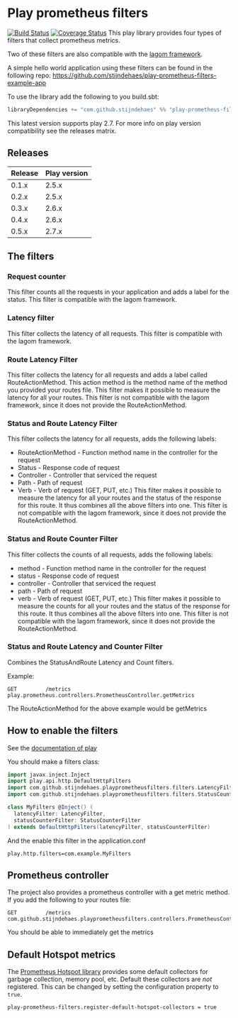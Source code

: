 # Play prometheus filters

[![Build Status](https://travis-ci.org/stijndehaes/play-prometheus-filters.svg?branch=master)](https://travis-ci.org/stijndehaes/play-prometheus-filters)
[![Coverage Status](https://coveralls.io/repos/github/stijndehaes/play-prometheus-filters/badge.svg?branch=master)](https://coveralls.io/github/stijndehaes/play-prometheus-filters?branch=master)
This play library provides four types of filters that collect prometheus metrics.

Two of these filters are also compatible with the [lagom framework](https://github.com/lagom/lagom).

A simple hello world application using these filters can be found in the following repo:
https://github.com/stijndehaes/play-prometheus-filters-example-app

To use the library add the following to you build.sbt:

```scala
libraryDependencies += "com.github.stijndehaes" %% "play-prometheus-filters" % "0.5.0"

```
This latest version supports play 2.7.
For more info on play version compatibility see the releases matrix.


## Releases

| Release     | Play version |
| :---------- | :----------- |
| 0.1.x       | 2.5.x        |
| 0.2.x       | 2.5.x        |
| 0.3.x       | 2.6.x        |
| 0.4.x       | 2.6.x        |
| 0.5.x       | 2.7.x        |


## The filters

### Request counter
This filter counts all the requests in your application and adds a label for the status.
This filter is compatible with the lagom framework.

### Latency filter
This filter collects the latency of all requests.
This filter is compatible with the lagom framework.

### Route Latency Filter
This filter collects the latency for all requests and adds a label called RouteActionMethod.
This action method is the method name of the method you provided your routes file.
This filter makes it possible to measure the latency for all your routes.
This filter is not compatible with the lagom framework, since it does not provide the RouteActionMethod.

### Status and Route Latency Filter
This filter collects the latency for all requests, adds the following labels:
* RouteActionMethod - Function method name in the controller for the request
* Status - Response code of request
* Controller - Controller that serviced the request
* Path - Path of request
* Verb - Verb of request (GET, PUT, etc.)
This filter makes it possible to measure the latency for all your routes and the status of the response for this route.
It thus combines all the above filters into one.
This filter is not compatible with the lagom framework, since it does not provide the RouteActionMethod.

### Status and Route Counter Filter
This filter collects the counts of all requests, adds the following labels:
* method - Function method name in the controller for the request
* status - Response code of request
* controller - Controller that serviced the request
* path - Path of request
* verb - Verb of request (GET, PUT, etc.)
This filter makes it possible to measure the counts for all your routes and the status of the response for this route.
It thus combines all the above filters into one.
This filter is not compatible with the lagom framework, since it does not provide the RouteActionMethod.

### Status and Route Latency and Counter Filter
Combines the StatusAndRoute Latency and Count filters.

Example:

```
GET         /metrics          play.prometheus.controllers.PrometheusController.getMetrics
```

The RouteActionMethod for the above example would be getMetrics

## How to enable the filters
See the [documentation of play](https://www.playframework.com/documentation/2.6.x/ScalaHttpFilters#Using-filters)

You should make a filters class:

```scala
import javax.inject.Inject
import play.api.http.DefaultHttpFilters
import com.github.stijndehaes.playprometheusfilters.filters.LatencyFilter
import com.github.stijndehaes.playprometheusfilters.filters.StatusCounterFilter

class MyFilters @Inject() (
  latencyFilter: LatencyFilter,
  statusCounterFilter: StatusCounterFilter
) extends DefaultHttpFilters(latencyFilter, statusCounterFilter)
```

And the enable this filter in the application.conf

```$xslt
play.http.filters=com.example.MyFilters
```

## Prometheus controller
The project also provides a prometheus controller with a get metric method. If you add the following to your routes file:

```
GET         /metrics          com.github.stijndehaes.playprometheusfilters.controllers.PrometheusController.getMetrics
```

You should be able to immediately get the metrics

## Default Hotspot metrics

The [Prometheus Hotspot library](https://github.com/prometheus/client_java#included-collectors) provides some default collectors
for garbage collection, memory pool, etc.
Default these collectors are _not_ registered. This can be changed by setting the configuration property to `true`.

```
play-prometheus-filters.register-default-hotspot-collectors = true
```
